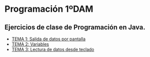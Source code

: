 # Programación 1ºDAM
## Ejercicios de clase de Programación en Java.
* [TEMA 1: Salida de datos por pantalla](https://github.com/Miguelgm1693/ejercicios-java/tree/master/EJERCICIOS%20PRO%2001)
* [TEMA 2: Variables](https://github.com/Miguelgm1693/ejercicios-java/tree/master/EJERCICIOS%20PRO%2002)
* [TEMA 3: Lectura de datos desde teclado](https://github.com/Miguelgm1693/ejercicios-java/tree/master/EJERCICIOS%20PRO%2003)
